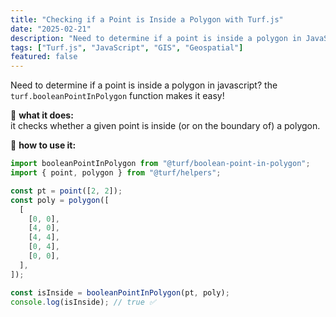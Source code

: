 ```yaml
---
title: "Checking if a Point is Inside a Polygon with Turf.js"
date: "2025-02-21"
description: "Need to determine if a point is inside a polygon in JavaScript? The turf.booleanPointInPolygon function makes it easy!"
tags: ["Turf.js", "JavaScript", "GIS", "Geospatial"]
featured: false
---
```


Need to determine if a point is inside a polygon in javascript? the `turf.booleanPointInPolygon` function makes it easy!

🔹 **what it does:**  
it checks whether a given point is inside (or on the boundary of) a polygon.

🔹 **how to use it:**

```javascript
import booleanPointInPolygon from "@turf/boolean-point-in-polygon";
import { point, polygon } from "@turf/helpers";

const pt = point([2, 2]);
const poly = polygon([
  [
    [0, 0],
    [4, 0],
    [4, 4],
    [0, 4],
    [0, 0],
  ],
]);

const isInside = booleanPointInPolygon(pt, poly);
console.log(isInside); // true ✅
```
